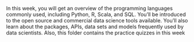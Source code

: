 In this week, you will get an overview of the programming languages commonly used, including Python, R, Scala, and SQL. You’ll be introduced to the open source and commercial data science tools available. You’ll also learn about the packages, APIs, data sets and models frequently used by data scientists.
Also, this folder contains the practice quizzes in this week
